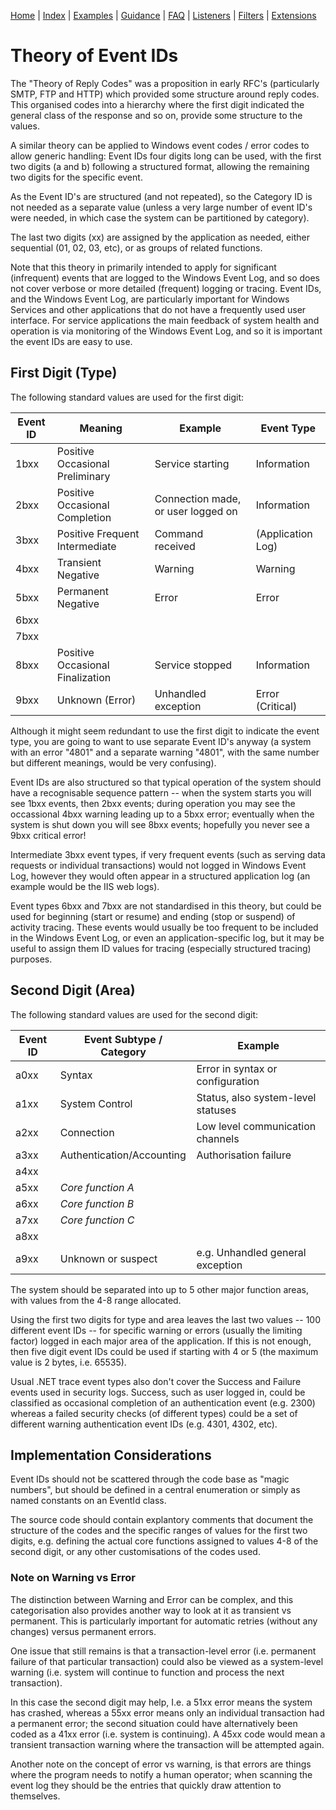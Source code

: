 [Home](../ReadMe.md) | [Index](Index.md) | [Examples](Examples.md) | [Guidance](Guidance.md) | [FAQ](FAQ.md) | [Listeners](Listeners.md) | [Filters](Filters.md) | [Extensions](Extensions.md)

# Theory of Event IDs

The "Theory of Reply Codes" was a proposition in early RFC's (particularly SMTP, FTP and HTTP) which provided some structure around reply codes. This organised codes into a hierarchy where the first digit indicated the general class of the response and so on, provide some structure to the values.

A similar theory can be applied to Windows event codes / error codes to allow generic handling: Event IDs four digits long can be used, with the first two digits (a and b) following a structured format, allowing the remaining two digits for the specific event.

As the Event ID's are structured (and not repeated), so the Category ID is not needed as a separate value (unless a very large number of event ID's were needed, in which case the system can be partitioned by category).

The last two digits (xx) are assigned by the application as needed, either sequential (01, 02, 03, etc), or as groups of related functions.

Note that this theory in primarily intended to apply for significant (infrequent) events that are logged to the Windows Event Log, and so does not cover verbose or more detailed (frequent) logging or tracing. Event IDs, and the Windows Event Log, are particularly important for Windows Services and other applications that do not have a frequently used user interface. For service applications the main feedback of system health and operation is via monitoring of the Windows Event Log, and so it is important the event IDs are easy to use.

## First Digit (Type)

The following standard values are used for the first digit:

| Event ID | Meaning | Example | Event Type |
| -------- | ------- | ------- | ---------- |
| 1bxx | Positive Occasional Preliminary | Service starting | Information |
| 2bxx | Positive Occasional Completion | Connection made, or user logged on | Information |
| 3bxx | Positive Frequent Intermediate | Command received | (Application Log) |
| 4bxx | Transient Negative | Warning | Warning |
| 5bxx | Permanent Negative | Error | Error |
| 6bxx |  |  |  |
| 7bxx |  |  |  | 					
| 8bxx | Positive Occasional Finalization | Service stopped | Information |
| 9bxx | Unknown (Error) | Unhandled exception | Error (Critical) |

Although it might seem redundant to use the first digit to indicate the event type, you are going to want to use separate Event ID's anyway (a system with an error "4801" and a separate warning "4801", with the same number but different meanings, would be very confusing).

Event IDs are also structured so that typical operation of the system should have a recognisable sequence pattern -- when the system starts you will see 1bxx events, then 2bxx events; during operation you may see the occassional 4bxx warning leading up to a 5bxx error; eventually when the system is shut down you will see 8bxx events; hopefully you never see a 9bxx critical error!

Intermediate 3bxx event types, if very frequent events (such as serving data requests or individual transactions) would not logged in Windows Event Log, however they would often appear in a structured application log (an example would be the IIS web logs).

Event types 6bxx and 7bxx are not standardised in this theory, but could be used for beginning (start or resume) and ending (stop or suspend) of activity tracing. These events would usually be too frequent to be included in the Windows Event Log, or even an application-specific log, but it may be useful to assign them ID values for tracing (especially structured tracing) purposes.

## Second Digit (Area)

The following standard values are used for the second digit:

| Event ID | Event Subtype / Category | Example |
| -------- | ------------------------ | ------- |
| a0xx | Syntax	| Error in syntax or configuration |
| a1xx | System Control | Status, also system-level statuses |
| a2xx | Connection | Low level communication channels	|
| a3xx | Authentication/Accounting | Authorisation failure |
| a4xx |  |  | 			
| a5xx | _Core function A_ |  |
| a6xx | _Core function B_ |  |
| a7xx | _Core function C_ |  |
| a8xx |  |  |
| a9xx | Unknown or suspect	| e.g. Unhandled general exception |

The system should be separated into up to 5 other major function areas, with values from the 4-8 range allocated.

Using the first two digits for type and area leaves the last two values -- 100 different event IDs -- for specific warning or errors (usually the limiting factor) logged in each major area of the application. If this is not enough, then five digit event IDs could be used if starting with 4 or 5 (the maximum value is 2 bytes, i.e. 65535).

Usual .NET trace event types also don't cover the Success and Failure events used in security logs. Success, such as user logged in, could be classified as occasional completion of an authentication event (e.g. 2300) whereas a failed security checks (of different types) could be a set of different warning authentication event IDs (e.g. 4301, 4302, etc).

## Implementation Considerations

Event IDs should not be scattered through the code base as "magic numbers", but should be defined in a central enumeration or simply as named constants on an EventId class.

The source code should contain explantory comments that document the structure of the codes and the specific ranges of values for the first two digits, e.g. defining the actual core functions assigned to values 4-8 of the second digit, or any other customisations of the codes used. 

### Note on Warning vs Error

The distinction between Warning and Error can be complex, and this categorisation also provides another way to look at it as transient vs permanent. This is particularly important for automatic retries (without any changes) versus permanent errors.

One issue that still remains is that a transaction-level error (i.e. permanent failure of that particular transaction) could also be viewed as a system-level warning (i.e. system will continue to function and process the next transaction).

In this case the second digit may help, I.e. a 51xx error means the system has crashed, whereas a 55xx error means only an individual transaction had a permanent error; the second situation could have alternatively been coded as a 41xx error (i.e. system is continuing). A 45xx code would mean a transient transaction warning where the transaction will be attempted again.

Another note on the concept of error vs warning, is that errors are things where the program needs to notify a human operator; when scanning the event log they should be the entries that quickly draw attention to themselves.
